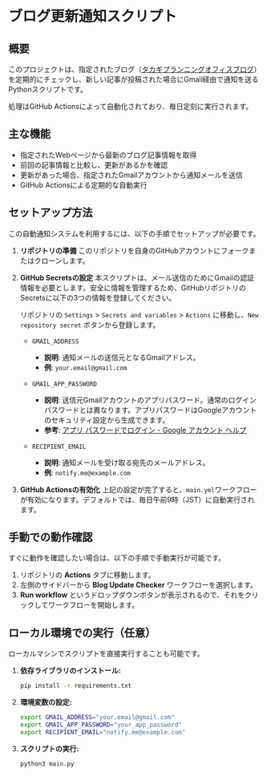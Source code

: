 # ブログ更新通知スクリプト

## 概要

このプロジェクトは、指定されたブログ（[タカギプランニングオフィスブログ](https://www.t-p-o.com/blog/)）を定期的にチェックし、新しい記事が投稿された場合にGmail経由で通知を送るPythonスクリプトです。

処理はGitHub Actionsによって自動化されており、毎日定刻に実行されます。

## 主な機能

- 指定されたWebページから最新のブログ記事情報を取得
- 前回の記事情報と比較し、更新があるかを確認
- 更新があった場合、指定されたGmailアカウントから通知メールを送信
- GitHub Actionsによる定期的な自動実行

## セットアップ方法

この自動通知システムを利用するには、以下の手順でセットアップが必要です。

1.  **リポジトリの準備**
    このリポジトリを自身のGitHubアカウントにフォークまたはクローンします。

2.  **GitHub Secretsの設定**
    本スクリプトは、メール送信のためにGmailの認証情報を必要とします。安全に情報を管理するため、GitHubリポジトリのSecretsに以下の3つの情報を登録してください。

    リポジトリの `Settings` > `Secrets and variables` > `Actions` に移動し、`New repository secret` ボタンから登録します。

    - `GMAIL_ADDRESS`
      - **説明**: 通知メールの送信元となるGmailアドレス。
      - **例**: `your.email@gmail.com`

    - `GMAIL_APP_PASSWORD`
      - **説明**: 送信元Gmailアカウントのアプリパスワード。通常のログインパスワードとは異なります。アプリパスワードはGoogleアカウントのセキュリティ設定から生成できます。
      - **参考**: [アプリ パスワードでログイン - Google アカウント ヘルプ](https://support.google.com/accounts/answer/185833)

    - `RECIPIENT_EMAIL`
      - **説明**: 通知メールを受け取る宛先のメールアドレス。
      - **例**: `notify.me@example.com`

3.  **GitHub Actionsの有効化**
    上記の設定が完了すると、`main.yml`ワークフローが有効になります。デフォルトでは、毎日午前9時（JST）に自動実行されます。

## 手動での動作確認

すぐに動作を確認したい場合は、以下の手順で手動実行が可能です。

1.  リポジトリの **Actions** タブに移動します。
2.  左側のサイドバーから **Blog Update Checker** ワークフローを選択します。
3.  **Run workflow** というドロップダウンボタンが表示されるので、それをクリックしてワークフローを開始します。

## ローカル環境での実行（任意）

ローカルマシンでスクリプトを直接実行することも可能です。

1.  **依存ライブラリのインストール:**
    ```bash
    pip install -r requirements.txt
    ```

2.  **環境変数の設定:**
    ```bash
    export GMAIL_ADDRESS="your.email@gmail.com"
    export GMAIL_APP_PASSWORD="your_app_password"
    export RECIPIENT_EMAIL="notify.me@example.com"
    ```

3.  **スクリプトの実行:**
    ```bash
    python3 main.py
    ```
